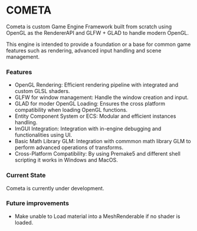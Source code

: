 
# COMETA

Cometa is custom Game Engine Framework built from scratch using OpenGL as the RendererAPI and GLFW + GLAD to handle modern OpenGL. 

This engine is intended to provide a foundation or a base for common game features such as rendering, advanced input handling and scene management. 

### Features

* OpenGL Rendering: Efficient rendering pipeline with integrated and custom GLSL shaders. 
* GLFW for window management: Handle the window creation and input. 
* GLAD for moder OpenGL Loading: Ensures the cross platform compatibility when loading OpenGL functions. 
* Entity Component System or ECS: Modular and efficient instances handling. 
* ImGUI Integration: Integration with in-engine debugging and functionalities using UI.
* Basic Math Library GLM: Integration with commmon math library GLM to perform advanced operations of transforms. 
* Cross-Platform Compatibility: By using Premake5 and different shell scripting it works in Windows and MacOS.

### Current State

Cometa is currently under development. 


### Future improvements

* Make unable to Load material into a MeshRenderable if no shader is loaded. 

